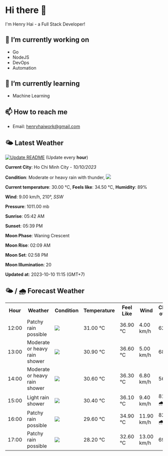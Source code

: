 # Hi there 👋

I'm Henry Hai - a Full Stack Developer!

## 🔭 I’m currently working on

- Go
- NodeJS
- DevOps
- Automation

## 🌱 I’m currently learning

- Machine Learning

## 📫 How to reach me

- Email: <henryhaiwork@gmail.com>

## 🌤️ Latest Weather
[![Update README](https://github.com/henry0hai/henry0hai/actions/workflows/udpateReadme.yml/badge.svg)](https://github.com/henry0hai/henry0hai/actions/workflows/udpateReadme.yml)
(Update every **hour**)
<!-- CURRENT_WEATHER:START -->
**Current City**: Ho Chi Minh City - *10/10/2023*

**Condition**: Moderate or heavy rain with thunder, <img src="https://cdn.weatherapi.com/weather/64x64/day/389.png"/>

**Current temperature**: 30.00 °C, **Feels like**: 34.50 °C, **Humidity**: 89%

**Wind**: 9.00 km/h, 210°, *SSW*

**Pressure**: 1011.00 mb

**Sunrise**: 05:42 AM

**Sunset**: 05:39 PM

**Moon Phase**: Waning Crescent

**Moon Rise**: 02:09 AM

**Moon Set**: 02:58 PM

**Moon Illumination**: 20

**Updated at**: 2023-10-10 11:15 (GMT+7)<!-- CURRENT_WEATHER:END -->

## 🌤️ / 🌧️ Forecast Weather
<!-- FORECAST_WEATHER:START -->
<table>
		<tr>
			<th>Hour</th>
			<th>Weather</th>
			<th>Condition</th>
			<th>Temperature</th>
			<th>Feel Like</th>
			<th>Wind</th>
			<th>Chance of Rain</th>
		</tr>
				<tr>
					<td>12:00</td>
					<td>Patchy rain possible</td>
					<td><img src='https://cdn.weatherapi.com/weather/64x64/day/176.png'/></td>
					<td>31.00 °C</td>
					<td>36.90 °C</td>
					<td>4.00 km/h</td>
					<td>62 %</td>
				</tr>
				<tr>
					<td>13:00</td>
					<td>Moderate or heavy rain shower</td>
					<td><img src='https://cdn.weatherapi.com/weather/64x64/day/356.png'/></td>
					<td>30.90 °C</td>
					<td>36.60 °C</td>
					<td>5.00 km/h</td>
					<td>68 %</td>
				</tr>
				<tr>
					<td>14:00</td>
					<td>Moderate or heavy rain shower</td>
					<td><img src='https://cdn.weatherapi.com/weather/64x64/day/356.png'/></td>
					<td>30.60 °C</td>
					<td>36.30 °C</td>
					<td>6.80 km/h</td>
					<td>56 %</td>
				</tr>
				<tr>
					<td>15:00</td>
					<td>Light rain shower</td>
					<td><img src='https://cdn.weatherapi.com/weather/64x64/day/353.png'/></td>
					<td>30.40 °C</td>
					<td>36.10 °C</td>
					<td>9.40 km/h</td>
					<td>81 % 🌧️</td>
				</tr>
				<tr>
					<td>16:00</td>
					<td>Patchy rain possible</td>
					<td><img src='https://cdn.weatherapi.com/weather/64x64/day/176.png'/></td>
					<td>29.60 °C</td>
					<td>34.90 °C</td>
					<td>11.90 km/h</td>
					<td>82 % 🌧️</td>
				</tr>
				<tr>
					<td>17:00</td>
					<td>Patchy rain possible</td>
					<td><img src='https://cdn.weatherapi.com/weather/64x64/day/176.png'/></td>
					<td>28.20 °C</td>
					<td>32.60 °C</td>
					<td>13.00 km/h</td>
					<td>69 %</td>
				</tr>
</table>
<!-- FORECAST_WEATHER:END -->
